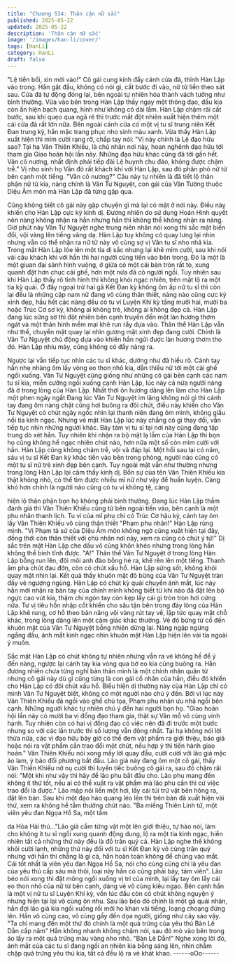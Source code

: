 ```yaml
---
title: "Chương 534: Thân cận nữ sắc"
published: 2025-05-22
updated: 2025-05-22
description: 'Thân cận nữ sắc'
image: '/images/han-li/cover/'
tags: [HanLi]
category: HanLi
draft: false
---
```


"Lệ tiền bối, xin mời vào!" Cô gái cung kính đẩy cánh cửa đá,
thỉnh Hàn Lập vào trong.
Hắn gật đầu, không có nói gì, cất bước đi vào, nữ tử liền theo sát
sau.
Cửa đá tự động đóng lại, bên ngoài tự nhiên hóa thành vách
tường như bình thường.
Vừa vào bên trong Hàn Lập thấy ngay một thông đạo, đầu kia còn
ẩn hiện bạch quang, hình như không có dài lắm.
Hàn Lập chậm rãi cất bước, sau khi quẹo qua ngã rẽ thì trước
mắt đột nhiên xuất hiện thêm một cái cửa đá rất lớn nữa.
Bên ngoài cánh cửa có một vị tu sĩ trung niên Kết Đan trung kỳ,
hắn mặc trang phục nho sinh màu xanh.
Vừa thấy Hàn Lập xuất hiện thì mỉm cười rạng rỡ, chắp tay nói:
"Vị này chính là Lệ đạo hữu sao? Tại hạ Vân Thiên Khiếu, là chủ
nhân nơi này, hoan nghênh đạo hữu tới tham gia Giao hoán hội
lần này. Những đạo hữu khác cũng đã tới gần hết. Văn cô nương,
nhất định phải tiếp đãi Lệ huynh chu đáo, không được chậm trễ."
Vị nho sinh họ Vân đó rất khách khí với Hàn Lập, sau đó phân
phó nữ tử bên cạnh một tiếng.
"Văn cô nương?"
Câu này tự nhiên là đã tiết lộ thân phận nữ tử kia, nàng chính là
Văn Tư Nguyệt, con gái của Văn Tường thuộc Diệu Âm môn mà
Hàn Lập đã từng gặp qua.

Cũng không biết cô gái này gặp chuyện gì mà lại có mặt ở nơi
này.
Điều này khiến cho Hàn Lập cực kỳ kinh dị.
Đương nhiên do sử dụng Hoán Hình quyết nên nàng không nhận
ra hắn nhưng hắn thì không thể không nhận ra nàng.
Giờ phút này Văn Tư Nguyệt nghe trung niên nhân nói xong thì
sắc mặt biến đổi, vội vàng lên tiếng vâng dạ.
Hàn Lập tuy không có quay lưng lại nhìn nhưng vẫn có thể nhận
ra nữ tử này vô cùng sợ vị Vân tu sĩ nho nhã kia.
Trong mắt Hàn Lập lóe lên một tia dị sắc nhưng lại khẽ mỉm cười,
sau khi nói vài câu khách khi với hắn thì hai người cùng tiến vào
bên trong.
Đó là một là một giuan đại sảnh hình vuông, ở giữa có một cái
bàn tròn rất to, xung quanh đặt hơn chục cái ghế, hơn một nửa đã
có người ngồi.
Tuy nhiên sau khi Hàn Lập thấy rõ tình hình thì không khỏi ngạc
nhiên, trên mặt lộ ra một tia kỳ quái. Ở đây ngoại trừ hai gã Kết
Đan kỳ không ôm ấp nữ tu sĩ thì còn lại đều là những cặp nam nữ
đang vô cùng thân thiết, nàng nào cũng cực kỳ xinh đẹp, hầu hết
các nàng đều có tu vi Luyện Khí kỳ tầng mười hai, mười ba hoặc
Trúc Cơ sơ kỳ, không ai không trẻ, không ai không đẹp cả.
Hàn Lập đang lúc sững sờ thì đột nhiên bên cạnh truyền đến một
làn hương thơm ngát và một thân hình mềm mại khẽ run rẩy dựa
vào.
Thân thể Hàn Lập vẫn như thế, chuyển mặt quay lại nhìn gương
mặt xinh đẹp đang cười.
Chính là Văn Tư Nguyệt chủ động dựa vào khiến hắn ngửi được
làn hương thơm tho đó.
Hàn Lập nhíu mày, cũng không có đẩy nàng ra.

Ngược lại vẫn tiếp tục nhìn các tu sĩ khác, dường như đã hiểu rõ.
Cánh tay hắn nhẹ nhàng ôm lấy vòng eo thon nhỏ kia, dẫn thiếu
nữ tới một cái ghế ngồi xuống.
Văn Tư Nguyệt cũng giống như những cô gái bên cạnh các nam
tu sĩ kia, miễn cưỡng ngồi xuống cạnh Hàn Lập, lúc này cả nửa
người nàng đã ở trong lòng của Hàn Lập.
Nhất thời ôn hương dâng lên làm cho Hàn Lập một phen ngây
ngất
Đang lúc Văn Tư Nguyệt im lặng không nói gì thì cánh tay đang
ôm nàng chặt cũng hơi buông ra đôi chút, điều này khiến cho Văn
Tư Nguyệt có chút ngây ngốc nhìn lại thanh niên đang ôm mình,
không giấu nổi tia kinh ngạc.
Nhưng vẻ mặt Hàn Lập lúc này chẳng có gì thay đổi, vẫn tiếp tục
nhìn những người khác.
Bảy tám vị tu sĩ tại nơi này cũng đang tập trung dò xét hắn.
Tuy nhiên khi nhận ra bộ mặt lạ lẫm của Hàn Lập thì bọn họ cũng
không hề ngạc nhiên chút nào, hơn nữa một số còn mỉm cười với
hắn.
Hàn Lập cũng không chậm trễ, vội vã đáp lại.
Một hồi sau lại có năm, sáu vị tu sĩ Kết Đan kỳ khác tiến vào bên
trong phòng, người nào cũng có một tu sĩ nữ trẻ xinh đẹp bên
cạnh.
Tuy ngoài mặt vẫn như thường nhưng trong lòng Hàn Lập lại cảm
thấy kinh dị.
Bổn sự của tên Vân Thiên Khiếu kia thật không nhỏ, có thể tìm
được nhiều mĩ nữ như vậy để huấn luyện.
Càng khó hơn chính là người nào cũng có tu vi không tệ, càng

hiện lộ thân phận bọn họ không phải bình thường.
Đang lúc Hàn Lập thầm đánh giá thì Vân Thiên Khiếu cũng từ bên
ngoài tiến vào, bên cạnh là một phu nhân thanh lịch.
Tu vi của mĩ phụ chỉ có Trúc Cơ hậu kỳ, cánh tay ôm lấy Vân
Thiên Khiếu vô cùng thân thiết
"Phạm phu nhân!" Hàn Lập rùng mình.
"Vị Phạm tả sứ của Diệu Âm môn không ngờ cũng xuất hiện tại
đây, đồng thời còn thân thiết với chủ nhân nơi này, xem ra cũng
có chút ý tứ!" Dị sắc trên mặt Hàn Lập che dấu vô cùng khôn
khéo nhưng trong lòng hắn không thể bình tĩnh được.
"A!" Thân thể Văn Tư Nguyệt ở trong lòng Hàn Lập bỗng run lên,
đôi môi anh đào bỗng hé ra, khẽ rên lên một tiếng.
Thanh âm pha chút đau đớn, còn có chút xấu hổ.
Hàn Lập sửng sốt, không khỏi quay mặt nhìn lại.
Kết quả thấy khuôn mặt đỏ bừng của Văn Tư Nguyệt tràn đầy vẻ
ngượng ngùng.
Hàn Lập có chút kỳ quái chuyển ánh mắt, lúc này hắn mới nhận
ra bàn tay của chính mình không biết từ khi nào đã đặt lên bộ
ngực cao vút kia, thậm chí ngón tay còn kẹp lấy cái gì tròn tròn
hơi cứng nữa.
Tư vị tiêu hồn nhập cốt khiến cho sâu tận bên trong đáy lòng của
Hàn Lập khẽ rung, cơ hồ theo bản năng vội vàng rút tay về, lập
tức quay mặt chỗ khác, trong lòng dâng lên một cảm giác khác
thường.
Vẻ đỏ bừng từ cổ đến khuôn mặt của Văn Tư Nguyệt bỗng nhiên
dừng lại.
Nàng ngập ngừng ngẩng đầu, ánh mắt kinh ngạc nhìn khuôn mặt
Hàn Lập hiện lên vài tia ngoài ý muốn.

Sắc mặt Hàn Lập có chút không tự nhiên nhưng vẫn ra vẻ không
hề để ý đến nàng, ngược lại cánh tay kia vòng qua bờ eo kia
cũng buông ra.
Hắn đương nhiên chưa từng nghĩ bản thân mình là một chính
nhân quân tử nhưng cô gái này dù gì cũng từng là con gái cố
nhân của hắn, điều đó khiến cho Hàn Lập có đôi chút xấu hổ.
Biểu hiện dị thường này của Hàn Lập chỉ có mình Văn Tư Nguyệt
biết, không có một người nào chú ý đến.
Bởi vì lúc này Vân Thiên Khiếu đã ngồi vào ghế chủ tọa, Phạm
phu nhân ưu nhã ngồi bên cạnh.
Những người khác tự nhiên chú ý đến hai người bọn họ.
"Giao hoán hội lần này có mười ba vị đồng đạo tham gia, thật sự
Vân mỗ vô cùng vinh hạnh. Tuy nhiên còn có hai vị đồng đạo có
việc nên đã đi trước một bước nhưng so với các lần trước thì số
lượng vẫn đông nhất. Tại hạ không nói lời thừa nữa, các vị đạo
hữu bây giờ có thể đem vật phẩm ra giới thiệu, báo giá hoặc nói
ra vật phẩm cần trao đổi một chút, nếu hợp ý thì tiến hành giao
hoán."
Vân Thiên Khiếu nói xong mấy lời quay đầu, cười cười với lão giả
mặc áo lam, ý bảo đối phương bắt đầu.
Lão giả này đang ôm một cô gái, thấy Vân Thiên Khiếu nở nụ
cười thì luyến tiếc buông cô gái ra, sau đó chậm rãi nói:
"Một khi như vậy thì hãy để lão phu bắt đầu cho. Lão phu mang
đến không ít thứ tốt, nếu ai có thể xuất ra vật phẩm mà lão phu
cần thì cứ việc trao đổi là được." Lão mập nói liền một hơi, lấy cái
túi trữ vật bên hông ra, đặt lên bàn.
Sau khi một đạo hào quang léo lên thì trên bàn đã xuất hiện vài
thứ, xem ra không hề tầm thường chút nào.
"Ba miếng Thiên Linh tử, một viên yêu đan Ngọa Hổ Sa, một tấm

da Hỏa Hải thú…"Lão giả cầm từng vật một lên giới thiệu, tự hào
nói, làm cho không ít tu sĩ ngồi xung quanh động dung, lộ ra một
tia kinh ngạc, hiển nhiên tất cả những thứ này đều là đồ trân quý
cả.
Hàn Lập nghe thế không khỏi cười lạnh, những thứ này đối với tu
sĩ Kết Đan kỳ vô cùng trân quý nhưng với hắn thì chẳng là gì cả,
hắn hoàn toàn không để chúng vào mắt.
Cái tốt nhất là viên yêu đan Ngọa Hổ Sa, nói cho cùng cũng chỉ là
yêu đan của yêu thú cấp sáu mà thôi, loại này hắn có cũng phải
bảy, tám viên".
Lão béo nói xong thì đặt mông ngồi xuống vị trí của mình, lại lấy
tay ôm lấy cái eo thon nhỏ của nữ tử bên cạnh, dáng vẻ vô cùng
kiêu ngạo.
Bên cạnh hắn là một vị nữ tu sĩ Luyện Khí kỳ, vốn lúc đầu còn có
chút không nguyện ý nhưng hiện tại lại vô cùng ôn nhu.
Sau lão béo đó chính là một gã quái nhân, hắn đợi lão giả kia ngồi
xuống rồi mới ho khan vài tiếng, loạng choạng đứng lên.
Hắn vô cùng cao, vô cùng gầy đến dọa người, giống như cây sào
vậy.
"Ta chỉ mang đến một thứ đó chính là một quả trứng của yêu thú
Bàn Lê Dẫn cấp năm" Hắn không nhanh không chậm nói, sau đó
mò vào bên trong áo lấy ra một quả trứng màu vàng nho nhỏ.
"Bàn Lê Dẫn!"
Nghe xong lời đó, ánh mắt của các tu sĩ đang ngồi an nhiên kia
bỗng sáng lên, nhìn chằm chặp quả trứng yêu thú kia, tất cả đều
lộ ra vẻ khát khao.
------oOo------

